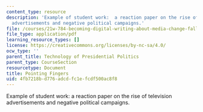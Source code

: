```yaml
---
content_type: resource
description: 'Example of student work:  a reaction paper on the rise of television
  advertisements and negative political campaigns.'
file: /courses/21w-784-becoming-digital-writing-about-media-change-fall-2009/4fb7218bd776adcdfc1efcdf500ac8f8_MIT21W_784F09_Pointing_Fin.pdf
file_type: application/pdf
learning_resource_types: []
license: https://creativecommons.org/licenses/by-nc-sa/4.0/
ocw_type: ''
parent_title: Technology of Presidential Politics
parent_type: CourseSection
resourcetype: Document
title: Pointing Fingers
uid: 4fb7218b-d776-adcd-fc1e-fcdf500ac8f8
---
```

Example of student work:  a reaction paper on the rise of television advertisements and negative political campaigns.